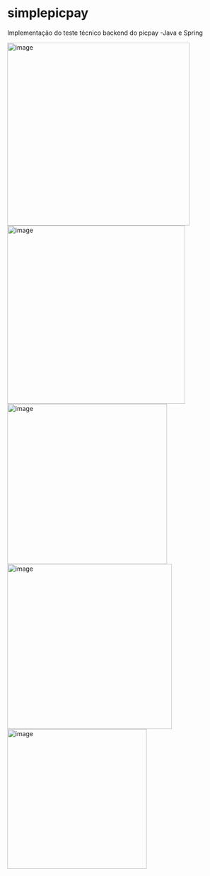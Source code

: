 # simplepicpay

Implementação do teste técnico backend do picpay
-Java e Spring

<img width="412" alt="image" src="https://github.com/felipelouzeiro/simplepicpay/assets/79541134/50a51aef-9726-4992-8792-cb664c56d88c">
</br>
<img width="402" alt="image" src="https://github.com/felipelouzeiro/simplepicpay/assets/79541134/1d75bc48-6c42-4e32-a0a1-eb5e04e9fbc0">
</br>
<img width="361" alt="image" src="https://github.com/felipelouzeiro/simplepicpay/assets/79541134/d8dfb7e9-bff5-4ded-b351-8777ed0206eb">
</br>
<img width="372" alt="image" src="https://github.com/felipelouzeiro/simplepicpay/assets/79541134/1d8b27bf-4394-4739-8b63-16cee2fa1abc">
</br>
<img width="315" alt="image" src="https://github.com/felipelouzeiro/simplepicpay/assets/79541134/58019856-d3f1-4c00-bbc0-fa58e3fc5946">
